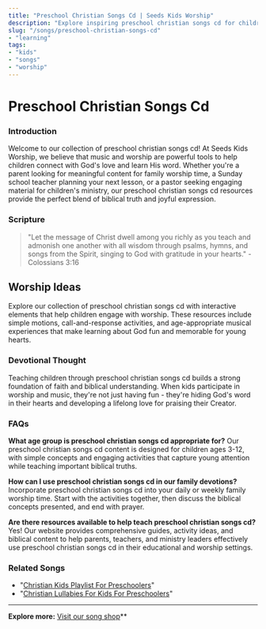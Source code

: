 ```yaml
---
title: "Preschool Christian Songs Cd | Seeds Kids Worship"
description: "Explore inspiring preschool christian songs cd for children's worship and faith development. Biblical music resources for families and ministry."
slug: "/songs/preschool-christian-songs-cd"
- "learning"
tags:
- "kids"
- "songs"
- "worship"
---
```


# Preschool Christian Songs Cd

### Introduction

Welcome to our collection of preschool christian songs cd! At Seeds Kids Worship, we believe that music and worship are powerful tools to help children connect with God's love and learn His word. Whether you're a parent looking for meaningful content for family worship time, a Sunday school teacher planning your next lesson, or a pastor seeking engaging material for children's ministry, our preschool christian songs cd resources provide the perfect blend of biblical truth and joyful expression.

### Scripture

> "Let the message of Christ dwell among you richly as you teach and admonish one another with all wisdom through psalms, hymns, and songs from the Spirit, singing to God with gratitude in your hearts." - Colossians 3:16

## Worship Ideas

Explore our collection of preschool christian songs cd with interactive elements that help children engage with worship. These resources include simple motions, call-and-response activities, and age-appropriate musical experiences that make learning about God fun and memorable for young hearts.

### Devotional Thought

Teaching children through preschool christian songs cd builds a strong foundation of faith and biblical understanding. When kids participate in worship and music, they're not just having fun - they're hiding God's word in their hearts and developing a lifelong love for praising their Creator.

### FAQs

**What age group is preschool christian songs cd appropriate for?**
Our preschool christian songs cd content is designed for children ages 3-12, with simple concepts and engaging activities that capture young attention while teaching important biblical truths.

**How can I use preschool christian songs cd in our family devotions?**
Incorporate preschool christian songs cd into your daily or weekly family worship time. Start with the activities together, then discuss the biblical concepts presented, and end with prayer.

**Are there resources available to help teach preschool christian songs cd?**
Yes! Our website provides comprehensive guides, activity ideas, and biblical content to help parents, teachers, and ministry leaders effectively use preschool christian songs cd in their educational and worship settings.

### Related Songs

- "[Christian Kids Playlist For Preschoolers](/songs/christian-kids-playlist-for-preschoolers/)"
- "[Christian Lullabies For Kids For Preschoolers](/songs/christian-lullabies-for-kids-for-preschoolers/)"

---

**Explore more:** [Visit our song shop](https://seedskidsworship.com/shop)**

<!-- Schema Markup -->
<script type="application/ld+json">
{
  "@context": "https://schema.org",
  "@type": "MusicRecording",
  "name": "Preschool Christian Songs Cd",
  "byArtist": {
    "@type": "MusicGroup",
    "name": "Seeds Kids Worship"
  },
  "isFamilyFriendly": true,
  "url": "https://seedskidsworship.com/songs/preschool-christian-songs-cd/"
}
</script>